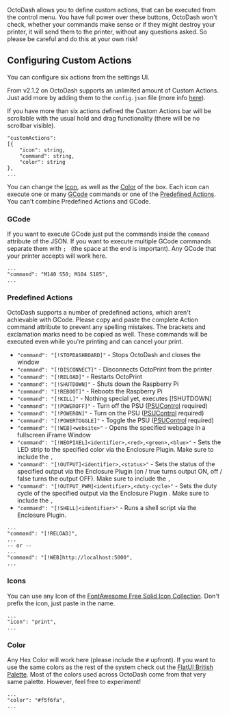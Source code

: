 OctoDash allows you to define custom actions, that can be executed from the control menu. You have full power over these buttons, OctoDash won't check, whether your commands make sense or if they might destroy your printer, it will send them to the printer, without any questions asked. So please be careful and do this at your own risk!

## Configuring Custom Actions

You can configure six actions from the settings UI.

From v2.1.2 on OctoDash supports an unlimited amount of Custom Actions. Just add more by adding them to the `config.json` file (more info [here](https://github.com/UnchartedBull/OctoDash/wiki/Setup-&-Settings#manually-adjusting-the-settings)).

If you have more than six actions defined the Custom Actions bar will be scrollable with the usual hold and drag functionality (there will be no scrollbar visible).

```
"customActions":
[{
    "icon": string,
    "command": string,
    "color": string
},
...
```

You can change the [Icon](#icon), as well as the [Color](#color) of the box. Each icon can execute one or many [GCode](#gcode) commands or one of the [Predefined Actions](#predefined-actions). You can't combine Predefined Actions and GCode.

### GCode

If you want to execute GCode just put the commands inside the `command` attribute of the JSON. If you want to execute multiple GCode commands separate them with `; ` (the space at the end is important). Any GCode that your printer accepts will work here.

```
...
"command": "M140 S50; M104 S185",
...
```

### Predefined Actions

OctoDash supports a number of predefined actions, which aren't achievable with GCode. Please copy and paste the complete Action command attribute to prevent any spelling mistakes. The brackets and exclamation marks need to be copied as well. These commands will be executed even while you're printing and can cancel your print.

-   `"command": "[!STOPDASHBOARD]"` - Stops OctoDash and closes the window
-   `"command": "[!DISCONNECT]"` - Disconnects OctoPrint from the printer
-   `"command": "[!RELOAD]"` - Restarts OctoPrint
-   `"command": "[!SHUTDOWN]"` - Shuts down the Raspberry Pi
-   `"command": "[!REBOOT]"` - Reboots the Raspberry Pi
-   `"command": "[!KILL]"` - Nothing special yet, executes [!SHUTDOWN]
-   `"command": "[!POWEROFF]"` - Turn off the PSU ([PSUControl](https://plugins.octoprint.org/plugins/psucontrol/) required)
-   `"command": "[!POWERON]"` - Turn on the PSU ([PSUControl](https://plugins.octoprint.org/plugins/psucontrol/) required)
-   `"command": "[!POWERTOGGLE]"` - Toggle the PSU ([PSUControl](https://plugins.octoprint.org/plugins/psucontrol/) required)
-   `"command": "[!WEB]<website>"` - Opens the specified webpage in a fullscreen iFrame Window
-   `"command": "[!NEOPIXEL]<identifier>,<red>,<green>,<blue>"` - Sets the LED strip to the specified color via the Enclosure Plugin. Make sure to include the `,`
-   `"command": "[!OUTPUT]<identifier>,<status>"` - Sets the status of the specified output via the Enclosure Plugin (on / true turns output ON, off / false turns the output OFF). Make sure to include the `,`
-   `"command": "[!OUTPUT_PWM]<identifier>,<duty-cycle>"` - Sets the duty cycle of the specified output via the Enclosure Plugin . Make sure to include the `,`
-   `"command": "[!SHELL]<identifier>"` - Runs a shell script via the Enclosure Plugin.

```
...
"command": "[!RELOAD]",
...
-- or --
...
"command": "[!WEB]http://localhost:5000",
...
```

### Icons

You can use any Icon of the [FontAwesome Free Solid Icon Collection](https://fontawesome.com/icons?d=gallery&s=solid&m=free). Don't prefix the icon, just paste in the name.

```
...
"icon": "print",
...
```

### Color

Any Hex Color will work here (please include the `#` upfront). If you want to use the same colors as the rest of the system check out the [FlatUI British Palette](https://flatuicolors.com/palette/gb). Most of the colors used across OctoDash come from that very same palette. However, feel free to experiment!

```
...
"color": "#f5f6fa",
...
```
